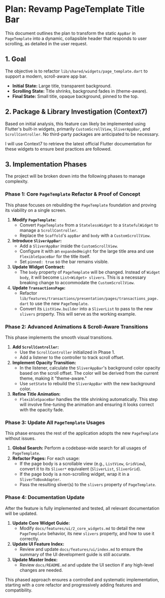 # Plan: Revamp PageTemplate Title Bar

This document outlines the plan to transform the static `AppBar` in `PageTemplate` into a dynamic, collapsible header that responds to user scrolling, as detailed in the user request.

## 1. Goal

The objective is to refactor `lib/shared/widgets/page_template.dart` to support a modern, scroll-aware app bar.

- **Initial State:** Large title, transparent background.
- **Scrolling State:** Title shrinks, background fades in (theme-aware).
- **Final State:** Small title, opaque background, pinned to the top.

## 2. Package & Library Investigation (Context7)

Based on initial analysis, this feature can likely be implemented using Flutter's built-in widgets, primarily `CustomScrollView`, `SliverAppBar`, and `ScrollController`. No third-party packages are anticipated to be necessary.

I will use Context7 to retrieve the latest official Flutter documentation for these widgets to ensure best practices are followed.

## 3. Implementation Phases

The project will be broken down into the following phases to manage complexity.

### Phase 1: Core `PageTemplate` Refactor & Proof of Concept

This phase focuses on rebuilding the `PageTemplate` foundation and proving its viability on a single screen.

1.  **Modify `PageTemplate`:**
    *   Convert `PageTemplate` from a `StatelessWidget` to a `StatefulWidget` to manage a `ScrollController`.
    *   Replace the `Scaffold`'s `appBar` and `body` with a `CustomScrollView`.
2.  **Introduce `SliverAppBar`:**
    *   Add a `SliverAppBar` inside the `CustomScrollView`.
    *   Configure it with an `expandedHeight` for the large title area and use `FlexibleSpaceBar` for the title itself.
    *   Set `pinned: true` so the bar remains visible.
3.  **Update Widget Contract:**
    *   The `body` property of `PageTemplate` will be changed. Instead of `Widget body`, it will become `List<Widget> slivers`. This is a necessary breaking change to accommodate the `CustomScrollView`.
4.  **Update `TransactionsPage`:**
    *   Refactor `lib/features/transactions/presentation/pages/transactions_page.dart` to use the new `PageTemplate`.
    *   Convert its `ListView.builder` into a `SliverList` to pass to the new `slivers` property. This will serve as the working example.

### Phase 2: Advanced Animations & Scroll-Aware Transitions

This phase implements the smooth visual transitions.

1.  **Add `ScrollController`:**
    *   Use the `ScrollController` initialized in Phase 1.
    *   Add a listener to the controller to track scroll offset.
2.  **Implement Opacity Transition:**
    *   In the listener, calculate the `SliverAppBar`'s background color opacity based on the scroll offset. The color will be derived from the current theme, making it "theme-aware."
    *   Use `setState` to rebuild the `SliverAppBar` with the new background color.
3.  **Refine Title Animation:**
    *   `FlexibleSpaceBar` handles the title shrinking automatically. This step will involve fine-tuning the animation and ensuring it looks correct with the opacity fade.

### Phase 3: Update All `PageTemplate` Usages

This phase ensures the rest of the application adopts the new `PageTemplate` without issues.

1.  **Global Search:** Perform a codebase-wide search for all usages of `PageTemplate`.
2.  **Refactor Pages:** For each usage:
    *   If the page body is a scrollable view (e.g., `ListView`, `GridView`), convert it to its `Sliver*` equivalent (`SliverList`, `SliverGrid`).
    *   If the page body is a non-scrolling widget, wrap it in a `SliverToBoxAdapter`.
    *   Pass the resulting sliver(s) to the `slivers` property of `PageTemplate`.

### Phase 4: Documentation Update

After the feature is fully implemented and tested, all relevant documentation will be updated.

1.  **Update Core Widget Guide:**
    *   Modify `docs/features/ui/2_core_widgets.md` to detail the new `PageTemplate` behavior, its new `slivers` property, and how to use it correctly.
2.  **Update UI Feature Index:**
    *   Review and update `docs/features/ui/index.md` to ensure the summary of the UI development guide is still accurate.
3.  **Update Master Index:**
    *   Review `docs/README.md` and update the UI section if any high-level changes are needed.

This phased approach ensures a controlled and systematic implementation, starting with a core refactor and progressively adding features and compatibility. 